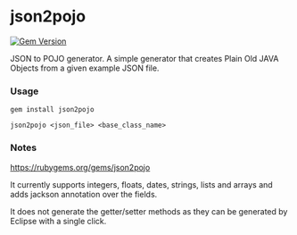 json2pojo
=========

[![Gem Version](https://badge.fury.io/rb/json2pojo.svg)](http://badge.fury.io/rb/json2pojo)

JSON to POJO generator. A simple generator that creates Plain Old JAVA Objects from a given example JSON file.

### Usage

 `gem install json2pojo`

 `json2pojo <json_file> <base_class_name>`

### Notes

https://rubygems.org/gems/json2pojo

It currently supports integers, floats, dates, strings, lists and arrays and adds jackson annotation over the fields.

It does not generate the getter/setter methods as they can be generated by Eclipse with a single click.
